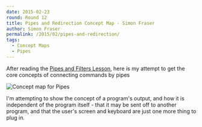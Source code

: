 ```yaml
---
date: 2015-02-23
round: Round 12
title: Pipes and Redirection Concept Map - Simon Fraser
author: Simon Fraser
permalink: /2015/02/pipes-and-redirection/
tags:
  - Concept Maps
  - Pipes
---
```


After reading the [Pipes and Filters
Lesson](http://swcarpentry.github.io/shell-novice/03-pipefilter.html), here is
my attempt to get the core concepts of connecting commands by pipes

![Concept map for Pipes](http://i.imgur.com/P1z9bHp.jpg)

I'm attempting to show the concept of a program's output, and how it is
independent of the program itself - that it may be sent off to another program,
and that the user's screen and keyboard are just one more thing to plug in.

